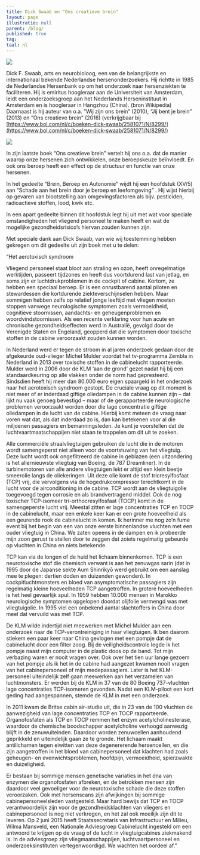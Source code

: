```yaml
---
title: Dick Swaab en "Ons creatieve brein"
layout: page
illustratie: null
parent: /blog/
published: true
tag:
taal: nl
---
```



![]({{site.baseurl}}/assets/img/dick-swaab.png)

Dick F. Swaab, arts en neurobioloog, een van de belangrijkste en internationaal bekende Nederlandse hersenonderzoekers. Hij richtte in 1985 de Nederlandse Hersenbank op om het onderzoek naar hersenziekten te faciliteren. Hij is emiritus hoogleraar aan de Universiteit van Amsterdam, leidt een onderzoeksgroep aan het Nederlands Herseninstituut in Amsterdam en is hoogleraar in Hangzhou (China). (bron Wikipedia)
Daarnaast is hij auteur van o.a. “Wij zijn ons brein” (2010), “Jij bent je brein” (2013) en “Ons creatieve brein” (2016)
(verkrijgbaar bij [https://www.bol.com/nl/c/boeken-dick-swaab/2581071/N/8299/](https://www.bol.com/nl/c/boeken-dick-swaab/2581071/N/8299/)  

![]({{site.baseurl}}/assets/img/ons-creatieve-brein.png)  

In zijn laatste boek “Ons creatieve brein” vertelt hij ons o.a. dat de manier waarop onze hersenen zich ontwikkelen, onze beroepskeuze beïnvloedt. En ook ons beroep heeft een effect op de structuur en functie van onze hersenen.

In het gedeelte “Brein, Beroep en Autonomie” wijdt hij een hoofdstuk (XV/5) aan “Schade aan het brein door je beroep en leefomgeving” . Hij wijst hierbij op gevaren van blootstelling aan omgevingsfactoren als bijv. pesticiden, radioactieve stoffen, lood, kwik etc.

In een apart gedeelte binnen dit hoofdstuk legt hij uit met wat voor speciale omstandigheden het vliegend personeel te maken heeft en wat de mogelijke gezondheidsrisico’s hiervan zouden kunnen zijn.

Met speciale dank aan Dick Swaab, van wie wij toestemming hebben gekregen om dit gedeelte uit zijn boek met u te delen:  

“Het aerotoxisch syndroom

Vliegend personeel staat bloot aan straling en ozon, heeft onregelmatige werktijden, passeert tijdzones en heeft dus voortdurend last van jetlag, en soms zijn er luchtdrukproblemen in de cockpit of cabine. Kortom, ze hebben een speciaal beroep. Er is een onrustbarend aantal piloten en stewardessen die kortdurende ziekteverschijnselen hebben. Maar sommigen hebben zelfs op relatief jonge leeftijd met vliegen moeten stoppen vanwege neurologische symptomen zoals vermoeidheid, cognitieve stoornissen, aandachts- en geheugenproblemen en woordvindstoornissen. Als een recente verklaring voor hun acute en chronische gezondheidseffecten werd in Australië, gevolgd door de Verenigde Staten en Engeland, geopperd dat die symptomen door toxische stoffen in de cabine veroorzaakt zouden kunnen worden.  

In Nederland werd er tegen de stroom in al jaren onderzoek gedaan door de afgekeurde oud-vlieger Michel Mulder voordat het tv-programma Zembla in Nederland in 2013 over toxische stoffen in de cabinelucht rapporteerde. Mulder werd in 2006 door de KLM ‘aan de grond’ gezet nadat hij bij een standaardkeuring op alle vlakken onder de norm had gepresteerd. Sindsdien heeft hij meer dan 80.000 euro eigen spaargeld in het onderzoek naar het aerotoxisch syndroom gestopt. De cruciale vraag op dit moment is niet meer of er inderdaad giftige oliedampen in de cabine kunnen zijn – dat lijkt nu vaak genoeg bevestigd – maar of de gerapporteerde neurologische problemen veroorzaakt worden door die lage concentratie giftige oliedampen in de lucht van de cabine. Hierbij komt meteen de vraag naar voren wat dat, als dat inderdaad zo is, dan kan betekenen voor al die miljoenen passagiers en bemanningsleden. Je kunt je voorstellen dat de luchtvaartmaatschappijen niet staan te trappelen om dit uit te zoeken.  

Alle commerciële straalvliegtuigen gebruiken de lucht die in de motoren wordt samengeperst niet alleen voor de voortstuwing van het vliegtuig. Deze lucht wordt ook ongefiltreerd de cabine in geblazen (een uitzondering is het allernieuwste vliegtuig van Boeing, de 787 Dreamliner). In de turbinemotoren van alle andere vliegtuigen lekt er altijd een klein beetje smeerolie langs de oliekeringen. Uit deze olie komt de stof tricresylfosfaat (TCP) vrij, die vervolgens via de hogedrukcompressor terechtkomt in de lucht voor de airconditioning in de cabine. TCP wordt aan de vliegtuigolie toegevoegd tegen corrosie en als brandvertragend middel. Ook de nog toxischer TCP-isomeer tri-orthocresylfosfaat (TOCP) komt in de samengeperste lucht vrij. Meestal zitten er lage concentraties TCP en TOCP in de cabinelucht, maar een enkele keer kan er een grote hoeveelheid als een geurende rook de cabinelucht in komen. Ik herinner me nog zo’n fume event bij het begin van een van onze eerste binnenlandse vluchten met een ouder vliegtuig in China. We zaten opeens in de dampen en ik probeerde mijn zoon gerust te stellen door te zeggen dat zoiets regelmatig gebeurde op vluchten in China en niets betekende.  

TCP kan via de longen of de huid het lichaam binnenkomen. TCP is een neurotoxische stof die chemisch verwant is aan het zenuwgas sarin (dat in 1995 door de Japanse sekte Aum Shinrikyō werd gebruikt om een aanslag mee te plegen: dertien doden en duizenden gewonden). In cockpitluchtmonsters en bloed van asymptomatische passagiers zijn regelmatig kleine hoeveelheden TCP aangetroffen. In grotere hoeveelheden is het heel gevaarlijk spul. In 1959 hebben 10.000 mensen in Marokko neurologische symptomen opgelopen doordat olijfolie vermengd was met vliegtuigolie. In 1995 viel een onbekend aantal slachtoffers in China door meel dat vervuild was met TCP.  

De KLM wilde indertijd niet meewerken met Michel Mulder aan een onderzoek naar de TCP-verontreiniging in haar vliegtuigen. Ik ben daarom stiekem een paar keer naar China gevlogen met een pompje dat de cabinelucht door een filter zoog. Bij de veiligheidscontrole legde ik het pompje naast mijn computer in de plastic doos op de band. Tot mijn verbazing waren er nooit vragen over. Ook over het tien uur lange gezoem van het pompje als ik het in de cabine had aangezet kwamen nooit vragen van het cabinepersoneel of mijn medepassagiers. Later is het KLM-personeel uiteindelijk zelf gaan meewerken aan het verzamelen van luchtmonsters. Er werden bij de KLM in 37 van de 80 Boeing 737-vluchten lage concentraties TCP-isomeren gevonden. Nadat een KLM-piloot een kort geding had aangespannen, stemde de KLM in met een onderzoek.  

In 2011 kwam de Britse cabin air-studie uit, die in 23 van de 100 vluchten de aanwezigheid van lage concentraties TCP en TOCP rapporteerde. Organofosfaten als TCP en TOCP remmen het enzym acetylcholinesterase, waardoor de chemische boodschapper acetylcholine verhoogd aanwezig blijft in de zenuwuiteinden. Daardoor worden zenuwcellen aanhoudend geprikkeld en uiteindelijk gaan ze te gronde. Het lichaam maakt antilichamen tegen eiwitten van deze degenererende hersencellen, en die zijn aangetroffen in het bloed van cabinepersoneel dat klachten had zoals geheugen- en evenwichtsproblemen, hoofdpijn, vermoeidheid, spierzwakte en duizeligheid.  

Er bestaan bij sommige mensen genetische variaties in het dna van enzymen die organofosfaten afbreken, en de betrokken mensen zijn daardoor veel gevoeliger voor de neurotoxische schade die deze stoffen veroorzaken. Ook met hersenscans zijn afwijkingen bij sommige cabinepersoneelsleden vastgesteld. Maar hard bewijs dat TCP en TOCP verantwoordelijk zijn voor de gezondheidsklachten van vliegers en cabinepersoneel is nog niet verkregen, en het zal ook moeilijk zijn dit te leveren. Op 2 juni 2015 heeft Staatssecretaris van Infrastructuur en Milieu, Wilma Mansveld, een Nationale Adviesgroep Cabinelucht ingesteld om een antwoord te krijgen op de vraag of de lucht in vliegtuigcabines ziekmakend is. In de adviesgroep zijn vliegmaatschappijen, luchtvaartpersoneel en onderzoeksinstituten vertegenwoordigd. We wachten het oordeel af.”

